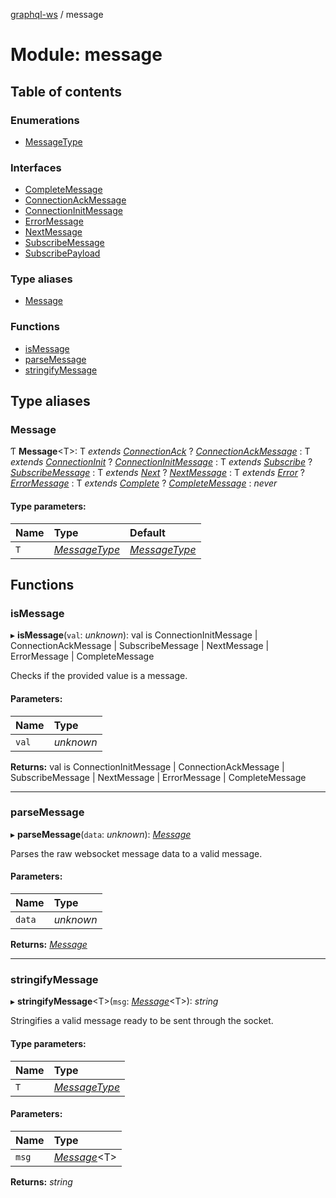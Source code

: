 [graphql-ws](../README.md) / message

# Module: message

## Table of contents

### Enumerations

- [MessageType](../enums/message.messagetype.md)

### Interfaces

- [CompleteMessage](../interfaces/message.completemessage.md)
- [ConnectionAckMessage](../interfaces/message.connectionackmessage.md)
- [ConnectionInitMessage](../interfaces/message.connectioninitmessage.md)
- [ErrorMessage](../interfaces/message.errormessage.md)
- [NextMessage](../interfaces/message.nextmessage.md)
- [SubscribeMessage](../interfaces/message.subscribemessage.md)
- [SubscribePayload](../interfaces/message.subscribepayload.md)

### Type aliases

- [Message](message.md#message)

### Functions

- [isMessage](message.md#ismessage)
- [parseMessage](message.md#parsemessage)
- [stringifyMessage](message.md#stringifymessage)

## Type aliases

### Message

Ƭ **Message**<T\>: T *extends* [*ConnectionAck*](../enums/message.messagetype.md#connectionack) ? [*ConnectionAckMessage*](../interfaces/message.connectionackmessage.md) : T *extends* [*ConnectionInit*](../enums/message.messagetype.md#connectioninit) ? [*ConnectionInitMessage*](../interfaces/message.connectioninitmessage.md) : T *extends* [*Subscribe*](../enums/message.messagetype.md#subscribe) ? [*SubscribeMessage*](../interfaces/message.subscribemessage.md) : T *extends* [*Next*](../enums/message.messagetype.md#next) ? [*NextMessage*](../interfaces/message.nextmessage.md) : T *extends* [*Error*](../enums/message.messagetype.md#error) ? [*ErrorMessage*](../interfaces/message.errormessage.md) : T *extends* [*Complete*](../enums/message.messagetype.md#complete) ? [*CompleteMessage*](../interfaces/message.completemessage.md) : *never*

#### Type parameters:

Name | Type | Default |
:------ | :------ | :------ |
`T` | [*MessageType*](../enums/message.messagetype.md) | [*MessageType*](../enums/message.messagetype.md) |

## Functions

### isMessage

▸ **isMessage**(`val`: *unknown*): val is ConnectionInitMessage \| ConnectionAckMessage \| SubscribeMessage \| NextMessage \| ErrorMessage \| CompleteMessage

Checks if the provided value is a message.

#### Parameters:

Name | Type |
:------ | :------ |
`val` | *unknown* |

**Returns:** val is ConnectionInitMessage \| ConnectionAckMessage \| SubscribeMessage \| NextMessage \| ErrorMessage \| CompleteMessage

___

### parseMessage

▸ **parseMessage**(`data`: *unknown*): [*Message*](message.md#message)

Parses the raw websocket message data to a valid message.

#### Parameters:

Name | Type |
:------ | :------ |
`data` | *unknown* |

**Returns:** [*Message*](message.md#message)

___

### stringifyMessage

▸ **stringifyMessage**<T\>(`msg`: [*Message*](message.md#message)<T\>): *string*

Stringifies a valid message ready to be sent through the socket.

#### Type parameters:

Name | Type |
:------ | :------ |
`T` | [*MessageType*](../enums/message.messagetype.md) |

#### Parameters:

Name | Type |
:------ | :------ |
`msg` | [*Message*](message.md#message)<T\> |

**Returns:** *string*
